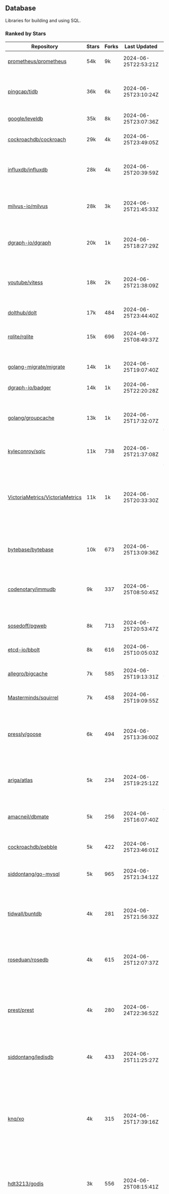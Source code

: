## Database

Libraries for building and using SQL.

### Ranked by Stars

| Repository | Stars | Forks | Last Updated | Description | 
|------------|-------|-------|--------------|-------------|
| [prometheus/prometheus](https://github.com/prometheus/prometheus) | 54k | 9k | 2024-06-25T22:53:21Z |  Monitoring system and time series database. |
| [pingcap/tidb](https://github.com/pingcap/tidb) | 36k | 6k | 2024-06-25T23:10:24Z |  TiDB is a distributed SQL database. Inspired by the design of Google F1. |
| [google/leveldb](https://github.com/google/leveldb) | 35k | 8k | 2024-06-25T23:07:36Z | key/value database in Go. |
| [cockroachdb/cockroach](https://github.com/cockroachdb/cockroach) | 29k | 4k | 2024-06-25T23:49:05Z |  Scalable, Geo-Replicated, Transactional Datastore. |
| [influxdb/influxdb](https://github.com/influxdb/influxdb) | 28k | 4k | 2024-06-25T20:39:59Z |  Scalable datastore for metrics, events, and real-time analytics. |
| [milvus-io/milvus](https://github.com/milvus-io/milvus) | 28k | 3k | 2024-06-25T21:45:33Z |  Milvus is a vector database for embedding management, analytics and search. |
| [dgraph-io/dgraph](https://github.com/dgraph-io/dgraph) | 20k | 1k | 2024-06-25T18:27:29Z |  Scalable, Distributed, Low Latency, High Throughput Graph Database. |
| [youtube/vitess](https://github.com/youtube/vitess) | 18k | 2k | 2024-06-25T21:38:09Z |  vitess provides servers and tools which facilitate scaling of MySQL databases for large scale web services. |
| [dolthub/dolt](https://github.com/dolthub/dolt) | 17k | 484 | 2024-06-25T23:44:40Z |  Dolt – It's Git for Data. |
| [rqlite/rqlite](https://github.com/rqlite/rqlite) | 15k | 696 | 2024-06-25T08:49:37Z |  The lightweight, distributed, relational database built on SQLite. |
| [golang-migrate/migrate](https://github.com/golang-migrate/migrate) | 14k | 1k | 2024-06-25T19:07:40Z |  Database migrations. CLI and Golang library. |
| [dgraph-io/badger](https://github.com/dgraph-io/badger) | 14k | 1k | 2024-06-25T22:20:28Z |  Fast key-value store in Go. |
| [golang/groupcache](https://github.com/golang/groupcache) | 13k | 1k | 2024-06-25T17:32:07Z |  Groupcache is a caching and cache-filling library, intended as a replacement for memcached in many cases. |
| [kyleconroy/sqlc](https://github.com/kyleconroy/sqlc) | 11k | 738 | 2024-06-25T21:37:08Z |  Generate type-safe code from SQL. |
| [VictoriaMetrics/VictoriaMetrics](https://github.com/VictoriaMetrics/VictoriaMetrics) | 11k | 1k | 2024-06-25T20:33:30Z |  fast, resource-effective and scalable open source time series database. May be used as long-term remote storage for Prometheus. Supports PromQL. |
| [bytebase/bytebase](https://github.com/bytebase/bytebase) | 10k | 673 | 2024-06-25T13:09:36Z |  Safe database schema change and version control for DevOps teams. |
| [codenotary/immudb](https://github.com/codenotary/immudb) | 9k | 337 | 2024-06-25T08:50:45Z |  immudb is a lightweight, high-speed immutable database for systems and applications written in Go. |
| [sosedoff/pgweb](https://github.com/sosedoff/pgweb) | 8k | 713 | 2024-06-25T20:53:47Z |  Web-based PostgreSQL database browser. |
| [etcd-io/bbolt](https://github.com/etcd-io/bbolt) | 8k | 616 | 2024-06-25T10:05:03Z |  An embedded key/value database for Go. |
| [allegro/bigcache](https://github.com/allegro/bigcache) | 7k | 585 | 2024-06-25T19:13:31Z |  Efficient key/value cache for gigabytes of data. |
| [Masterminds/squirrel](https://github.com/Masterminds/squirrel) | 7k | 458 | 2024-06-25T19:09:55Z |  Go library that helps you build SQL queries. |
| [pressly/goose](https://github.com/pressly/goose) | 6k | 494 | 2024-06-25T13:36:00Z |  Database migration tool. You can manage your database's evolution by creating incremental SQL or Go scripts. |
| [ariga/atlas](https://github.com/ariga/atlas) | 5k | 234 | 2024-06-25T19:25:12Z |  A Database Toolkit. A CLI designed to help companies better work with their data. |
| [amacneil/dbmate](https://github.com/amacneil/dbmate) | 5k | 256 | 2024-06-25T16:07:40Z |  A lightweight, framework-agnostic database migration tool. |
| [cockroachdb/pebble](https://github.com/cockroachdb/pebble) | 5k | 422 | 2024-06-25T23:46:01Z |  RocksDB/LevelDB inspired key-value database in Go. |
| [siddontang/go-mysql](https://github.com/siddontang/go-mysql) | 5k | 965 | 2024-06-25T21:34:12Z |  Go toolset to handle MySQL protocol and replication. |
| [tidwall/buntdb](https://github.com/tidwall/buntdb) | 4k | 281 | 2024-06-25T21:56:32Z |  Fast, embeddable, in-memory key/value database for Go with custom indexing and spatial support. |
| [roseduan/rosedb](https://github.com/roseduan/rosedb) | 4k | 615 | 2024-06-25T12:07:37Z |  An embedded k-v database based on LSM+WAL, supports string, list, hash, set, zset. |
| [prest/prest](https://github.com/prest/prest) | 4k | 280 | 2024-06-24T22:36:52Z |  Simplify and accelerate development, ⚡ instant, realtime, high-performance on any Postgres application, existing or new. |
| [siddontang/ledisdb](https://github.com/siddontang/ledisdb) | 4k | 433 | 2024-06-25T11:25:27Z |  Ledisdb is a high performance NoSQL like Redis based on LevelDB. |
| [knq/xo](https://github.com/knq/xo) | 4k | 315 | 2024-06-25T17:39:16Z |  Generate idiomatic Go code for databases based on existing schema definitions or custom queries supporting PostgreSQL, MySQL, SQLite, Oracle, and Microsoft SQL Server. |
| [hdt3213/godis](https://github.com/hdt3213/godis) | 3k | 556 | 2024-06-25T08:15:41Z |  A Golang implemented high-performance Redis server and cluster. |
| [xujiajun/nutsdb](https://github.com/xujiajun/nutsdb) | 3k | 329 | 2024-06-25T16:56:54Z |  Nutsdb is a simple, fast, embeddable, persistent key/value store written in pure Go. It supports fully serializable transactions and many data structures such as list, set, sorted set. |
| [rubenv/sql-migrate](https://github.com/rubenv/sql-migrate) | 3k | 267 | 2024-06-24T17:49:41Z |  Database migration tool. Allows embedding migrations into the application using go-bindata. |
| [lindb/lindb](https://github.com/lindb/lindb) | 3k | 277 | 2024-06-21T08:41:31Z |  LinDB is a scalable, high performance, high availability distributed time series database. |
| [HouzuoGuo/tiedot](https://github.com/HouzuoGuo/tiedot) | 3k | 260 | 2024-06-21T16:37:45Z |  Your NoSQL database powered by Golang. |
| [bluele/gcache](https://github.com/bluele/gcache) | 3k | 266 | 2024-06-23T10:05:45Z |  Cache library with support for expirable Cache, LFU, LRU and ARC. |
| [eko/gocache](https://github.com/eko/gocache) | 2k | 191 | 2024-06-24T14:40:42Z |  A complete Go cache library with multiple stores (memory, memcache, redis, ...), chainable, loadable, metrics cache and more. |
| [doug-martin/goqu](https://github.com/doug-martin/goqu) | 2k | 201 | 2024-06-25T10:58:21Z |  Idiomatic SQL builder and query library. |
| [go-jet/jet](https://github.com/go-jet/jet) | 2k | 110 | 2024-06-25T23:56:13Z |  Framework for writing type-safe SQL queries in Go, with ability to easily convert database query result into desired arbitrary object structure. |
| [muesli/cache2go](https://github.com/muesli/cache2go) | 2k | 515 | 2024-06-22T22:31:05Z |  In-memory key:value cache which supports automatic invalidation based on timeouts. |
| [VictoriaMetrics/fastcache](https://github.com/VictoriaMetrics/fastcache) | 2k | 172 | 2024-06-21T15:51:41Z |  fast thread-safe inmemory cache for big number of entries. Minimizes GC overhead. |
| [flower-corp/lotusdb](https://github.com/flower-corp/lotusdb) | 2k | 175 | 2024-06-25T08:59:44Z |  Fast k/v database compatible with lsm and b+tree. |
| [didi/gendry](https://github.com/didi/gendry) | 2k | 190 | 2024-06-20T08:10:31Z |  Non-invasive SQL builder and powerful data binder. |
| [maypok86/otter](https://github.com/maypok86/otter) | 2k | 38 | 2024-06-25T09:53:28Z |  A high performance lockless cache for Go. Many times faster than Ristretto and friends. |
| [CovenantSQL/CovenantSQL](https://github.com/CovenantSQL/CovenantSQL) | 1k | 149 | 2024-06-21T11:30:03Z |  CovenantSQL is a SQL database on blockchain. |
| [kelindar/column](https://github.com/kelindar/column) | 1k | 56 | 2024-06-19T19:02:12Z |  High-performance, columnar, embeddable in-memory store with bitmap indexing and transactions. |
| [peterbourgon/diskv](https://github.com/peterbourgon/diskv) | 1k | 104 | 2024-06-24T05:57:14Z |  Home-grown disk-backed key-value store. |
| [akrylysov/pogreb](https://github.com/akrylysov/pogreb) | 1k | 89 | 2024-06-25T21:41:43Z |  Embedded key-value store for read-heavy workloads. |
| [skeema/skeema](https://github.com/skeema/skeema) | 1k | 102 | 2024-06-21T13:10:19Z |  Pure-SQL schema management system for MySQL, with support for sharding and external online schema change tools. |
| [Vertamedia/chproxy](https://github.com/Vertamedia/chproxy) | 1k | 254 | 2024-06-21T20:16:00Z |  HTTP proxy for ClickHouse database. |
| [paranoidguy/databunker](https://github.com/paranoidguy/databunker) | 1k | 71 | 2024-06-18T17:38:10Z |  Personally identifiable information (PII) storage service built to comply with GDPR and CCPA. |
| [objectbox/objectbox-go](https://github.com/objectbox/objectbox-go) | 1k | 46 | 2024-06-22T23:56:01Z |  High-performance embedded Object Database (NoSQL) with Go API. |
| [cybertec-postgresql/pg_timetable](https://github.com/cybertec-postgresql/pg_timetable) | 1k | 65 | 2024-06-20T10:05:49Z |  Advanced scheduling for PostgreSQL. |
| [go-gormigrate/gormigrate](https://github.com/go-gormigrate/gormigrate) | 1k | 96 | 2024-06-25T06:42:36Z |  Database schema migration helper for Gorm ORM. |
| [krotik/eliasdb](https://github.com/krotik/eliasdb) | 993 | 49 | 2024-06-23T06:09:02Z |  Dependency-free, transactional graph database with REST API, phrase search and SQL-like query language. |
| [linkedin/goavro](https://github.com/linkedin/goavro) | 960 | 215 | 2024-06-20T03:34:33Z |  A Go package that encodes and decodes Avro data. |
| [couchbase/moss](https://github.com/couchbase/moss) | 950 | 60 | 2024-06-21T12:37:13Z |  Moss is a simple LSM key-value storage engine written in 100% Go. |
| [jellydator/ttlcache](https://github.com/jellydator/ttlcache) | 878 | 115 | 2024-06-25T06:30:06Z |  An in-memory cache with item expiration and generics. |
| [gchaincl/dotsql](https://github.com/gchaincl/dotsql) | 722 | 54 | 2024-06-24T09:24:53Z |  Go library that helps you keep sql files in one place and use them with ease. |
| [go-ozzo/ozzo-dbx](https://github.com/go-ozzo/ozzo-dbx) | 627 | 84 | 2024-06-23T02:06:50Z |  Powerful data retrieval methods as well as DB-agnostic query building capabilities. |
| [ostafen/clover](https://github.com/ostafen/clover) | 625 | 54 | 2024-06-23T20:32:05Z |  A lightweight document-oriented NoSQL database written in pure Golang. |
| [nikepan/clickhouse-bulk](https://github.com/nikepan/clickhouse-bulk) | 466 | 87 | 2024-06-16T23:15:39Z |  Collects small inserts and sends big requests to ClickHouse servers. |
| [jmhodges/levigo](https://github.com/jmhodges/levigo) | 414 | 90 | 2024-06-20T01:42:34Z |  Levigo is a Go wrapper for LevelDB. |
| [rocketlaunchr/dbq](https://github.com/rocketlaunchr/dbq) | 393 | 21 | 2024-05-17T21:00:02Z |  Zero boilerplate database operations for Go. |
| [lqs/sqlingo](https://github.com/lqs/sqlingo) | 379 | 28 | 2024-06-23T16:20:14Z |  A lightweight DSL to build SQL in Go. |
| [recoilme/pudge](https://github.com/recoilme/pudge) | 366 | 35 | 2024-06-17T11:20:39Z |  Fast and simple key/value store written using Go's standard library. |
| [faabiosr/cachego](https://github.com/faabiosr/cachego) | 361 | 24 | 2024-06-01T19:27:40Z |  Golang Cache component for multiple drivers. |
| [HDT3213/rdb](https://github.com/HDT3213/rdb) | 358 | 74 | 2024-06-17T02:06:17Z |  Redis RDB file parser for secondary development and memory analysis. |
| [elgris/sqrl](https://github.com/elgris/sqrl) | 272 | 38 | 2024-06-21T11:43:40Z |  SQL query builder, fork of Squirrel with improved performance. |
| [chrislusf/vasto](https://github.com/chrislusf/vasto) | 259 | 30 | 2024-05-26T01:48:04Z |  A distributed high-performance key-value store. On Disk. Eventual consistent. HA. Able to grow or shrink without service interruption. |
| [Yiling-J/theine-go](https://github.com/Yiling-J/theine-go) | 234 | 12 | 2024-06-24T05:42:33Z |  High performance, near optimal in-memory cache with proactive TTL expiration and generics. |
| [dtm-labs/dtf](https://github.com/dtm-labs/dtf) | 213 | 30 | 2024-04-17T12:13:28Z |  A distributed transaction manager. Support XA, TCC, SAGA, Reliable Messages. |
| [creativecreature/sturdyc](https://github.com/creativecreature/sturdyc) | 206 | 4 | 2024-06-24T01:14:31Z |  A caching library with advanced concurrency features designed to make I/O heavy applications robust and highly performant. |
| [fern4lvarez/piladb](https://github.com/fern4lvarez/piladb) | 205 | 22 | 2024-06-20T01:42:37Z |  Lightweight RESTful database engine based on stack data structures. |
| [EchoVault/EchoVault](https://github.com/EchoVault/EchoVault) | 199 | 10 | 2024-06-25T14:53:12Z |  Embeddable Distributed in-memory data store compatible with Redis clients. |
| [bokwoon95/go-structured-query](https://github.com/bokwoon95/go-structured-query) | 195 | 11 | 2023-12-04T23:16:41Z |  Type-safe SQL builder and struct mapper for Go. |
| [wesql/wescale](https://github.com/wesql/wescale) | 193 | 8 | 2024-06-25T17:04:54Z |  WeScale is a database proxy designed to enhance the scalability, performance, security, and resilience of your applications. |
| [knocknote/octillery](https://github.com/knocknote/octillery) | 191 | 30 | 2024-06-10T05:18:59Z |  Go package for sharding databases ( Supports every ORM or raw SQL ). |
| [akyoto/cache](https://github.com/akyoto/cache) | 177 | 21 | 2024-06-24T06:14:33Z |  In-memory key:value store with expiration time, 0 dependencies, <100 LoC, 100% coverage. |
| [lopezator/migrator](https://github.com/lopezator/migrator) | 167 | 18 | 2024-06-21T20:01:56Z |  Dead simple Go database migration library. |
| [arthurkushman/buildsqlx](https://github.com/arthurkushman/buildsqlx) | 157 | 16 | 2024-06-18T04:49:22Z |  Go database query builder library for PostgreSQL. |
| [amit-davidson/LibraDB](https://github.com/amit-davidson/LibraDB) | 153 | 18 | 2024-06-23T00:37:41Z |  LibraDB is a simple database with less than 1000 lines of code for learning. |
| [iwanbk/bcache](https://github.com/iwanbk/bcache) | 147 | 18 | 2024-05-17T07:07:52Z |  Eventually consistent distributed in-memory cache Go library. |
| [GuiaBolso/darwin](https://github.com/GuiaBolso/darwin) | 145 | 34 | 2024-06-20T01:43:38Z |  Database schema evolution library for Go. |
| [leporo/sqlf](https://github.com/leporo/sqlf) | 141 | 14 | 2024-05-24T08:11:15Z |  Fast SQL query builder. |
| [rocketlaunchr/remember-go](https://github.com/rocketlaunchr/remember-go) | 138 | 8 | 2024-04-27T23:46:36Z |  A universal interface for caching slow database queries (backed by redis, memcached, ristretto, or in-memory). |
| [nullism/bqb](https://github.com/nullism/bqb) | 134 | 10 | 2024-06-21T04:56:53Z |  Lightweight and easy to learn query builder. |
| [viney-shih/go-cache](https://github.com/viney-shih/go-cache) | 133 | 9 | 2024-06-13T06:31:20Z |  A flexible multi-layer Go caching library to deal with in-memory and shared cache by adopting Cache-Aside pattern. |
| [galeone/igor](https://github.com/galeone/igor) | 125 | 4 | 2024-06-20T01:44:49Z |  Abstraction layer for PostgreSQL that supports advanced functionality and uses gorm-like syntax. |
| [erni27/imcache](https://github.com/erni27/imcache) | 119 | 4 | 2024-06-25T16:00:42Z |  A generic in-memory cache Go library. It supports expiration, sliding expiration, max entries limit, eviction callbacks and sharding. |
| [unit-io/unitdb](https://github.com/unit-io/unitdb) | 118 | 10 | 2024-05-03T13:01:20Z |  Fast timeseries database for IoT, realtime messaging applications. Access unitdb with pubsub over tcp or websocket using github.com/unit-io/unitd application. |
| [elastic/go-freelru](https://github.com/elastic/go-freelru) | 116 | 9 | 2024-06-13T08:47:29Z | A GC-less, fast and generic LRU hashmap library with optional locking, sharding, eviction and expiration. |
| [sj14/dbbench](https://github.com/sj14/dbbench) | 97 | 17 | 2024-06-25T10:20:23Z |  Database benchmarking tool with support for several databases and scripts. |
| [OrlovEvgeny/go-mcache](https://github.com/OrlovEvgeny/go-mcache) | 95 | 16 | 2024-06-11T21:37:28Z |  Fast in-memory key:value store/cache library. Pointer caches. |
| [jameycribbs/hare](https://github.com/jameycribbs/hare) | 90 | 10 | 2024-06-20T17:59:35Z |  A simple database management system that stores each table as a text file of line-delimited JSON. |
| [cristalhq/builq](https://github.com/cristalhq/builq) | 89 | 3 | 2024-05-08T10:43:34Z |  Easily build SQL queries in Go. |
| [sunary/sqlize](https://github.com/sunary/sqlize) | 87 | 11 | 2024-06-25T15:17:11Z |  Database migration generator. Allows generate sql migration from model and existing sql by differ them. |
| [robinjoseph08/go-pg-migrations](https://github.com/robinjoseph08/go-pg-migrations) | 84 | 21 | 2024-01-08T01:51:54Z |  A Go package to help write migrations with go-pg/pg. |
| [zekroTJA/timedmap](https://github.com/zekroTJA/timedmap) | 70 | 10 | 2024-05-10T07:40:51Z |  Map with expiring key-value pairs. |
| [liweiyi88/onedump](https://github.com/liweiyi88/onedump) | 65 | 7 | 2024-06-22T17:13:36Z |  Database backup from different drivers to different destinations with one command and configuration. |
| [codingsince1985/couchcache](https://github.com/codingsince1985/couchcache) | 63 | 7 | 2024-06-21T17:57:50Z |  RESTful caching micro-service backed by Couchbase server. |
| [jamf/regatta](https://github.com/jamf/regatta) | 63 | 5 | 2024-06-11T11:05:07Z |  Fast, simple, geo-distributed KV store built for cloud native era. |
| [xujiajun/godbal](https://github.com/xujiajun/godbal) | 59 | 29 | 2024-02-03T19:00:49Z |  Database Abstraction Layer (dbal) for go. Support SQL builder and get result easily. |
| [khezen/avro](https://github.com/khezen/avro) | 45 | 10 | 2023-12-26T03:15:31Z |  Discover SQL schemas and convert them to AVRO schemas. Query SQL records into AVRO bytes. |
| [oaStuff/clusteredBigCache](https://github.com/oaStuff/clusteredBigCache) | 44 | 5 | 2023-11-01T01:52:19Z |  BigCache with clustering support and individual item expiration. |
| [floatdrop/2q](https://github.com/floatdrop/2q) | 37 | 4 | 2024-06-13T01:08:39Z |  2Q in-memory cache implementation. |
| [claygod/coffer](https://github.com/claygod/coffer) | 37 | 5 | 2024-02-07T10:47:23Z |  Simple ACID key-value database that supports transactions. |
| [HnH/qry](https://github.com/HnH/qry) | 35 | 6 | 2024-02-27T10:37:40Z |  Tool that generates constants from files with raw SQL queries. |
| [hexdigest/prep](https://github.com/hexdigest/prep) | 32 | 5 | 2024-03-07T22:59:58Z |  Use prepared SQL statements without changing your code. |
| [adlio/schema](https://github.com/adlio/schema) | 31 | 3 | 2024-06-05T09:08:59Z |  Library to embed schema migrations for database/sql-compatible databases inside your Go binaries. |
| [twharmon/gosql](https://github.com/twharmon/gosql) | 30 | 2 | 2024-02-02T19:53:16Z |  SQL Query builder with better null values support. |
| [RichardKnop/go-fixtures](https://github.com/RichardKnop/go-fixtures) | 29 | 11 | 2024-06-23T17:52:00Z |  Django style fixtures for Golang's excellent built-in database/sql library. |
| [codingconcepts/dg](https://github.com/codingconcepts/dg) | 25 | 1 | 2024-06-19T18:31:00Z |  A fast data generator that produces CSV files from generated relational data. |
| [larapulse/migrator](https://github.com/larapulse/migrator) | 25 | 4 | 2024-05-19T07:31:13Z |  MySQL database migrator designed to run migrations to your features and manage database schema update with intuitive go code. |
| [rafaeljesus/tempdb](https://github.com/rafaeljesus/tempdb) | 19 | 3 | 2024-04-18T14:17:05Z |  Key-value store for temporary items. |
| [andizzle/rwdb](https://github.com/andizzle/rwdb) | 18 | 2 | 2023-05-02T21:55:01Z |  rwdb provides read replica capability for multiple database servers setup. |
| [bartventer/gorm-multitenancy](https://github.com/bartventer/gorm-multitenancy) | 17 | 2 | 2024-06-25T14:38:39Z |  Multi-tenancy support for GORM managed databases. |
| [motrboat/hotcoal](https://github.com/motrboat/hotcoal) | 16 | 1 | 2024-05-17T20:58:00Z |  Secure your handcrafted SQL against injection. |
| [muir/libschema](https://github.com/muir/libschema) | 14 | 5 | 2024-01-14T00:02:24Z |  Define your migrations separately in each library. Migrations for open source libraries. MySQL & PostgreSQL. |
| [mdaliyan/icache](https://github.com/mdaliyan/icache) | 13 | 2 | 2024-06-10T09:26:56Z |  A High Performance, Generic, thread-safe, zero-dependency cache package. |
| [pupizoid/ormlite](https://github.com/pupizoid/ormlite) | 13 | 3 | 2024-03-06T20:01:55Z |  Lightweight package containing some ORM-like features and helpers for sqlite databases. |
| [Kachit/gorm-seeder](https://github.com/Kachit/gorm-seeder) | 13 | 1 | 2024-01-30T11:33:09Z |  Simple database seeder for Gorm ORM. |
| [twharmon/dynago](https://github.com/twharmon/dynago) | 12 | 0 | 2024-03-26T11:56:26Z |  Simplify working with AWS DynamoDB. |
| [ulovecode/gdcache](https://github.com/ulovecode/gdcache) | 12 | 2 | 2024-01-18T05:02:20Z |  A pure non-intrusive cache library implemented by golang, you can use it to implement your own distributed cache. |
| [no-src/nscache](https://github.com/no-src/nscache) | 10 | 0 | 2024-06-02T16:41:19Z |  A Go caching framework that supports multiple data source drivers. |
| [lawzava/go-pg-migrate](https://github.com/lawzava/go-pg-migrate) | 10 | 3 | 2024-01-24T05:10:53Z |  CLI-friendly package for go-pg migrations management. |
| [oracle/coherence-go-client](https://github.com/oracle/coherence-go-client) | 9 | 3 | 2024-06-23T02:41:43Z |  Full implementation of Oracle Coherence cache API for Go applications using gRPC as network transport. |
| [cheshir/ttlcache](https://github.com/cheshir/ttlcache) | 9 | 8 | 2023-03-26T17:03:11Z |  In-memory key value storage with TTL for each record. |
| [rafaelespinoza/godfish](https://github.com/rafaelespinoza/godfish) | 7 | 1 | 2024-06-19T17:44:22Z |  Database migration manager, works with native query language. Support for cassandra, mysql, postgres, sqlite3. |
| [go-the-way/sg](https://github.com/go-the-way/sg) | 6 | 0 | 2024-05-10T21:55:52Z |  A SQL Gen for generating standard SQLs(supports: CRUD) written in Go. |
| [yuseferi/gocache](https://github.com/yuseferi/gocache) | 5 | 0 | 2024-01-07T00:34:13Z |  A data race free Go ache library with high performance and auto pruge functionality |
| [/](https://github.com/gobuffalo/pop/tree/master/soda) | 0 | 0 | 0001-01-01T00:00:00Z |  Database migration, creation, ORM, etc... for MySQL, PostgreSQL, and SQLite. |

### Ranked by Forks

| Repository | Stars | Forks | Last Updated | Description | 
|------------|-------|-------|--------------|-------------|
| [prometheus/prometheus](https://github.com/prometheus/prometheus) | 54k | 9k | 2024-06-25T22:53:21Z |  Monitoring system and time series database. |
| [google/leveldb](https://github.com/google/leveldb) | 35k | 8k | 2024-06-25T23:07:36Z | key/value database in Go. |
| [pingcap/tidb](https://github.com/pingcap/tidb) | 36k | 6k | 2024-06-25T23:10:24Z |  TiDB is a distributed SQL database. Inspired by the design of Google F1. |
| [cockroachdb/cockroach](https://github.com/cockroachdb/cockroach) | 29k | 4k | 2024-06-25T23:49:05Z |  Scalable, Geo-Replicated, Transactional Datastore. |
| [influxdb/influxdb](https://github.com/influxdb/influxdb) | 28k | 4k | 2024-06-25T20:39:59Z |  Scalable datastore for metrics, events, and real-time analytics. |
| [milvus-io/milvus](https://github.com/milvus-io/milvus) | 28k | 3k | 2024-06-25T21:45:33Z |  Milvus is a vector database for embedding management, analytics and search. |
| [youtube/vitess](https://github.com/youtube/vitess) | 18k | 2k | 2024-06-25T21:38:09Z |  vitess provides servers and tools which facilitate scaling of MySQL databases for large scale web services. |
| [dgraph-io/dgraph](https://github.com/dgraph-io/dgraph) | 20k | 1k | 2024-06-25T18:27:29Z |  Scalable, Distributed, Low Latency, High Throughput Graph Database. |
| [golang/groupcache](https://github.com/golang/groupcache) | 13k | 1k | 2024-06-25T17:32:07Z |  Groupcache is a caching and cache-filling library, intended as a replacement for memcached in many cases. |
| [golang-migrate/migrate](https://github.com/golang-migrate/migrate) | 14k | 1k | 2024-06-25T19:07:40Z |  Database migrations. CLI and Golang library. |
| [dgraph-io/badger](https://github.com/dgraph-io/badger) | 14k | 1k | 2024-06-25T22:20:28Z |  Fast key-value store in Go. |
| [VictoriaMetrics/VictoriaMetrics](https://github.com/VictoriaMetrics/VictoriaMetrics) | 11k | 1k | 2024-06-25T20:33:30Z |  fast, resource-effective and scalable open source time series database. May be used as long-term remote storage for Prometheus. Supports PromQL. |
| [siddontang/go-mysql](https://github.com/siddontang/go-mysql) | 5k | 965 | 2024-06-25T21:34:12Z |  Go toolset to handle MySQL protocol and replication. |
| [kyleconroy/sqlc](https://github.com/kyleconroy/sqlc) | 11k | 738 | 2024-06-25T21:37:08Z |  Generate type-safe code from SQL. |
| [sosedoff/pgweb](https://github.com/sosedoff/pgweb) | 8k | 713 | 2024-06-25T20:53:47Z |  Web-based PostgreSQL database browser. |
| [rqlite/rqlite](https://github.com/rqlite/rqlite) | 15k | 696 | 2024-06-25T08:49:37Z |  The lightweight, distributed, relational database built on SQLite. |
| [bytebase/bytebase](https://github.com/bytebase/bytebase) | 10k | 673 | 2024-06-25T13:09:36Z |  Safe database schema change and version control for DevOps teams. |
| [etcd-io/bbolt](https://github.com/etcd-io/bbolt) | 8k | 616 | 2024-06-25T10:05:03Z |  An embedded key/value database for Go. |
| [roseduan/rosedb](https://github.com/roseduan/rosedb) | 4k | 615 | 2024-06-25T12:07:37Z |  An embedded k-v database based on LSM+WAL, supports string, list, hash, set, zset. |
| [allegro/bigcache](https://github.com/allegro/bigcache) | 7k | 585 | 2024-06-25T19:13:31Z |  Efficient key/value cache for gigabytes of data. |
| [hdt3213/godis](https://github.com/hdt3213/godis) | 3k | 556 | 2024-06-25T08:15:41Z |  A Golang implemented high-performance Redis server and cluster. |
| [muesli/cache2go](https://github.com/muesli/cache2go) | 2k | 515 | 2024-06-22T22:31:05Z |  In-memory key:value cache which supports automatic invalidation based on timeouts. |
| [pressly/goose](https://github.com/pressly/goose) | 6k | 494 | 2024-06-25T13:36:00Z |  Database migration tool. You can manage your database's evolution by creating incremental SQL or Go scripts. |
| [dolthub/dolt](https://github.com/dolthub/dolt) | 17k | 484 | 2024-06-25T23:44:40Z |  Dolt – It's Git for Data. |
| [Masterminds/squirrel](https://github.com/Masterminds/squirrel) | 7k | 458 | 2024-06-25T19:09:55Z |  Go library that helps you build SQL queries. |
| [siddontang/ledisdb](https://github.com/siddontang/ledisdb) | 4k | 433 | 2024-06-25T11:25:27Z |  Ledisdb is a high performance NoSQL like Redis based on LevelDB. |
| [cockroachdb/pebble](https://github.com/cockroachdb/pebble) | 5k | 422 | 2024-06-25T23:46:01Z |  RocksDB/LevelDB inspired key-value database in Go. |
| [codenotary/immudb](https://github.com/codenotary/immudb) | 9k | 337 | 2024-06-25T08:50:45Z |  immudb is a lightweight, high-speed immutable database for systems and applications written in Go. |
| [xujiajun/nutsdb](https://github.com/xujiajun/nutsdb) | 3k | 329 | 2024-06-25T16:56:54Z |  Nutsdb is a simple, fast, embeddable, persistent key/value store written in pure Go. It supports fully serializable transactions and many data structures such as list, set, sorted set. |
| [knq/xo](https://github.com/knq/xo) | 4k | 315 | 2024-06-25T17:39:16Z |  Generate idiomatic Go code for databases based on existing schema definitions or custom queries supporting PostgreSQL, MySQL, SQLite, Oracle, and Microsoft SQL Server. |
| [tidwall/buntdb](https://github.com/tidwall/buntdb) | 4k | 281 | 2024-06-25T21:56:32Z |  Fast, embeddable, in-memory key/value database for Go with custom indexing and spatial support. |
| [prest/prest](https://github.com/prest/prest) | 4k | 280 | 2024-06-24T22:36:52Z |  Simplify and accelerate development, ⚡ instant, realtime, high-performance on any Postgres application, existing or new. |
| [lindb/lindb](https://github.com/lindb/lindb) | 3k | 277 | 2024-06-21T08:41:31Z |  LinDB is a scalable, high performance, high availability distributed time series database. |
| [rubenv/sql-migrate](https://github.com/rubenv/sql-migrate) | 3k | 267 | 2024-06-24T17:49:41Z |  Database migration tool. Allows embedding migrations into the application using go-bindata. |
| [bluele/gcache](https://github.com/bluele/gcache) | 3k | 266 | 2024-06-23T10:05:45Z |  Cache library with support for expirable Cache, LFU, LRU and ARC. |
| [HouzuoGuo/tiedot](https://github.com/HouzuoGuo/tiedot) | 3k | 260 | 2024-06-21T16:37:45Z |  Your NoSQL database powered by Golang. |
| [amacneil/dbmate](https://github.com/amacneil/dbmate) | 5k | 256 | 2024-06-25T16:07:40Z |  A lightweight, framework-agnostic database migration tool. |
| [Vertamedia/chproxy](https://github.com/Vertamedia/chproxy) | 1k | 254 | 2024-06-21T20:16:00Z |  HTTP proxy for ClickHouse database. |
| [ariga/atlas](https://github.com/ariga/atlas) | 5k | 234 | 2024-06-25T19:25:12Z |  A Database Toolkit. A CLI designed to help companies better work with their data. |
| [linkedin/goavro](https://github.com/linkedin/goavro) | 960 | 215 | 2024-06-20T03:34:33Z |  A Go package that encodes and decodes Avro data. |
| [doug-martin/goqu](https://github.com/doug-martin/goqu) | 2k | 201 | 2024-06-25T10:58:21Z |  Idiomatic SQL builder and query library. |
| [eko/gocache](https://github.com/eko/gocache) | 2k | 191 | 2024-06-24T14:40:42Z |  A complete Go cache library with multiple stores (memory, memcache, redis, ...), chainable, loadable, metrics cache and more. |
| [didi/gendry](https://github.com/didi/gendry) | 2k | 190 | 2024-06-20T08:10:31Z |  Non-invasive SQL builder and powerful data binder. |
| [flower-corp/lotusdb](https://github.com/flower-corp/lotusdb) | 2k | 175 | 2024-06-25T08:59:44Z |  Fast k/v database compatible with lsm and b+tree. |
| [VictoriaMetrics/fastcache](https://github.com/VictoriaMetrics/fastcache) | 2k | 172 | 2024-06-21T15:51:41Z |  fast thread-safe inmemory cache for big number of entries. Minimizes GC overhead. |
| [CovenantSQL/CovenantSQL](https://github.com/CovenantSQL/CovenantSQL) | 1k | 149 | 2024-06-21T11:30:03Z |  CovenantSQL is a SQL database on blockchain. |
| [jellydator/ttlcache](https://github.com/jellydator/ttlcache) | 878 | 115 | 2024-06-25T06:30:06Z |  An in-memory cache with item expiration and generics. |
| [go-jet/jet](https://github.com/go-jet/jet) | 2k | 110 | 2024-06-25T23:56:13Z |  Framework for writing type-safe SQL queries in Go, with ability to easily convert database query result into desired arbitrary object structure. |
| [peterbourgon/diskv](https://github.com/peterbourgon/diskv) | 1k | 104 | 2024-06-24T05:57:14Z |  Home-grown disk-backed key-value store. |
| [skeema/skeema](https://github.com/skeema/skeema) | 1k | 102 | 2024-06-21T13:10:19Z |  Pure-SQL schema management system for MySQL, with support for sharding and external online schema change tools. |
| [go-gormigrate/gormigrate](https://github.com/go-gormigrate/gormigrate) | 1k | 96 | 2024-06-25T06:42:36Z |  Database schema migration helper for Gorm ORM. |
| [jmhodges/levigo](https://github.com/jmhodges/levigo) | 414 | 90 | 2024-06-20T01:42:34Z |  Levigo is a Go wrapper for LevelDB. |
| [akrylysov/pogreb](https://github.com/akrylysov/pogreb) | 1k | 89 | 2024-06-25T21:41:43Z |  Embedded key-value store for read-heavy workloads. |
| [nikepan/clickhouse-bulk](https://github.com/nikepan/clickhouse-bulk) | 466 | 87 | 2024-06-16T23:15:39Z |  Collects small inserts and sends big requests to ClickHouse servers. |
| [go-ozzo/ozzo-dbx](https://github.com/go-ozzo/ozzo-dbx) | 627 | 84 | 2024-06-23T02:06:50Z |  Powerful data retrieval methods as well as DB-agnostic query building capabilities. |
| [HDT3213/rdb](https://github.com/HDT3213/rdb) | 358 | 74 | 2024-06-17T02:06:17Z |  Redis RDB file parser for secondary development and memory analysis. |
| [paranoidguy/databunker](https://github.com/paranoidguy/databunker) | 1k | 71 | 2024-06-18T17:38:10Z |  Personally identifiable information (PII) storage service built to comply with GDPR and CCPA. |
| [cybertec-postgresql/pg_timetable](https://github.com/cybertec-postgresql/pg_timetable) | 1k | 65 | 2024-06-20T10:05:49Z |  Advanced scheduling for PostgreSQL. |
| [couchbase/moss](https://github.com/couchbase/moss) | 950 | 60 | 2024-06-21T12:37:13Z |  Moss is a simple LSM key-value storage engine written in 100% Go. |
| [kelindar/column](https://github.com/kelindar/column) | 1k | 56 | 2024-06-19T19:02:12Z |  High-performance, columnar, embeddable in-memory store with bitmap indexing and transactions. |
| [ostafen/clover](https://github.com/ostafen/clover) | 625 | 54 | 2024-06-23T20:32:05Z |  A lightweight document-oriented NoSQL database written in pure Golang. |
| [gchaincl/dotsql](https://github.com/gchaincl/dotsql) | 722 | 54 | 2024-06-24T09:24:53Z |  Go library that helps you keep sql files in one place and use them with ease. |
| [krotik/eliasdb](https://github.com/krotik/eliasdb) | 993 | 49 | 2024-06-23T06:09:02Z |  Dependency-free, transactional graph database with REST API, phrase search and SQL-like query language. |
| [objectbox/objectbox-go](https://github.com/objectbox/objectbox-go) | 1k | 46 | 2024-06-22T23:56:01Z |  High-performance embedded Object Database (NoSQL) with Go API. |
| [maypok86/otter](https://github.com/maypok86/otter) | 2k | 38 | 2024-06-25T09:53:28Z |  A high performance lockless cache for Go. Many times faster than Ristretto and friends. |
| [elgris/sqrl](https://github.com/elgris/sqrl) | 272 | 38 | 2024-06-21T11:43:40Z |  SQL query builder, fork of Squirrel with improved performance. |
| [recoilme/pudge](https://github.com/recoilme/pudge) | 366 | 35 | 2024-06-17T11:20:39Z |  Fast and simple key/value store written using Go's standard library. |
| [GuiaBolso/darwin](https://github.com/GuiaBolso/darwin) | 145 | 34 | 2024-06-20T01:43:38Z |  Database schema evolution library for Go. |
| [dtm-labs/dtf](https://github.com/dtm-labs/dtf) | 213 | 30 | 2024-04-17T12:13:28Z |  A distributed transaction manager. Support XA, TCC, SAGA, Reliable Messages. |
| [chrislusf/vasto](https://github.com/chrislusf/vasto) | 259 | 30 | 2024-05-26T01:48:04Z |  A distributed high-performance key-value store. On Disk. Eventual consistent. HA. Able to grow or shrink without service interruption. |
| [knocknote/octillery](https://github.com/knocknote/octillery) | 191 | 30 | 2024-06-10T05:18:59Z |  Go package for sharding databases ( Supports every ORM or raw SQL ). |
| [xujiajun/godbal](https://github.com/xujiajun/godbal) | 59 | 29 | 2024-02-03T19:00:49Z |  Database Abstraction Layer (dbal) for go. Support SQL builder and get result easily. |
| [lqs/sqlingo](https://github.com/lqs/sqlingo) | 379 | 28 | 2024-06-23T16:20:14Z |  A lightweight DSL to build SQL in Go. |
| [faabiosr/cachego](https://github.com/faabiosr/cachego) | 361 | 24 | 2024-06-01T19:27:40Z |  Golang Cache component for multiple drivers. |
| [fern4lvarez/piladb](https://github.com/fern4lvarez/piladb) | 205 | 22 | 2024-06-20T01:42:37Z |  Lightweight RESTful database engine based on stack data structures. |
| [akyoto/cache](https://github.com/akyoto/cache) | 177 | 21 | 2024-06-24T06:14:33Z |  In-memory key:value store with expiration time, 0 dependencies, <100 LoC, 100% coverage. |
| [robinjoseph08/go-pg-migrations](https://github.com/robinjoseph08/go-pg-migrations) | 84 | 21 | 2024-01-08T01:51:54Z |  A Go package to help write migrations with go-pg/pg. |
| [rocketlaunchr/dbq](https://github.com/rocketlaunchr/dbq) | 393 | 21 | 2024-05-17T21:00:02Z |  Zero boilerplate database operations for Go. |
| [iwanbk/bcache](https://github.com/iwanbk/bcache) | 147 | 18 | 2024-05-17T07:07:52Z |  Eventually consistent distributed in-memory cache Go library. |
| [lopezator/migrator](https://github.com/lopezator/migrator) | 167 | 18 | 2024-06-21T20:01:56Z |  Dead simple Go database migration library. |
| [amit-davidson/LibraDB](https://github.com/amit-davidson/LibraDB) | 153 | 18 | 2024-06-23T00:37:41Z |  LibraDB is a simple database with less than 1000 lines of code for learning. |
| [sj14/dbbench](https://github.com/sj14/dbbench) | 97 | 17 | 2024-06-25T10:20:23Z |  Database benchmarking tool with support for several databases and scripts. |
| [arthurkushman/buildsqlx](https://github.com/arthurkushman/buildsqlx) | 157 | 16 | 2024-06-18T04:49:22Z |  Go database query builder library for PostgreSQL. |
| [OrlovEvgeny/go-mcache](https://github.com/OrlovEvgeny/go-mcache) | 95 | 16 | 2024-06-11T21:37:28Z |  Fast in-memory key:value store/cache library. Pointer caches. |
| [leporo/sqlf](https://github.com/leporo/sqlf) | 141 | 14 | 2024-05-24T08:11:15Z |  Fast SQL query builder. |
| [Yiling-J/theine-go](https://github.com/Yiling-J/theine-go) | 234 | 12 | 2024-06-24T05:42:33Z |  High performance, near optimal in-memory cache with proactive TTL expiration and generics. |
| [sunary/sqlize](https://github.com/sunary/sqlize) | 87 | 11 | 2024-06-25T15:17:11Z |  Database migration generator. Allows generate sql migration from model and existing sql by differ them. |
| [RichardKnop/go-fixtures](https://github.com/RichardKnop/go-fixtures) | 29 | 11 | 2024-06-23T17:52:00Z |  Django style fixtures for Golang's excellent built-in database/sql library. |
| [bokwoon95/go-structured-query](https://github.com/bokwoon95/go-structured-query) | 195 | 11 | 2023-12-04T23:16:41Z |  Type-safe SQL builder and struct mapper for Go. |
| [nullism/bqb](https://github.com/nullism/bqb) | 134 | 10 | 2024-06-21T04:56:53Z |  Lightweight and easy to learn query builder. |
| [EchoVault/EchoVault](https://github.com/EchoVault/EchoVault) | 199 | 10 | 2024-06-25T14:53:12Z |  Embeddable Distributed in-memory data store compatible with Redis clients. |
| [unit-io/unitdb](https://github.com/unit-io/unitdb) | 118 | 10 | 2024-05-03T13:01:20Z |  Fast timeseries database for IoT, realtime messaging applications. Access unitdb with pubsub over tcp or websocket using github.com/unit-io/unitd application. |
| [zekroTJA/timedmap](https://github.com/zekroTJA/timedmap) | 70 | 10 | 2024-05-10T07:40:51Z |  Map with expiring key-value pairs. |
| [khezen/avro](https://github.com/khezen/avro) | 45 | 10 | 2023-12-26T03:15:31Z |  Discover SQL schemas and convert them to AVRO schemas. Query SQL records into AVRO bytes. |
| [jameycribbs/hare](https://github.com/jameycribbs/hare) | 90 | 10 | 2024-06-20T17:59:35Z |  A simple database management system that stores each table as a text file of line-delimited JSON. |
| [viney-shih/go-cache](https://github.com/viney-shih/go-cache) | 133 | 9 | 2024-06-13T06:31:20Z |  A flexible multi-layer Go caching library to deal with in-memory and shared cache by adopting Cache-Aside pattern. |
| [elastic/go-freelru](https://github.com/elastic/go-freelru) | 116 | 9 | 2024-06-13T08:47:29Z | A GC-less, fast and generic LRU hashmap library with optional locking, sharding, eviction and expiration. |
| [cheshir/ttlcache](https://github.com/cheshir/ttlcache) | 9 | 8 | 2023-03-26T17:03:11Z |  In-memory key value storage with TTL for each record. |
| [wesql/wescale](https://github.com/wesql/wescale) | 193 | 8 | 2024-06-25T17:04:54Z |  WeScale is a database proxy designed to enhance the scalability, performance, security, and resilience of your applications. |
| [rocketlaunchr/remember-go](https://github.com/rocketlaunchr/remember-go) | 138 | 8 | 2024-04-27T23:46:36Z |  A universal interface for caching slow database queries (backed by redis, memcached, ristretto, or in-memory). |
| [liweiyi88/onedump](https://github.com/liweiyi88/onedump) | 65 | 7 | 2024-06-22T17:13:36Z |  Database backup from different drivers to different destinations with one command and configuration. |
| [codingsince1985/couchcache](https://github.com/codingsince1985/couchcache) | 63 | 7 | 2024-06-21T17:57:50Z |  RESTful caching micro-service backed by Couchbase server. |
| [HnH/qry](https://github.com/HnH/qry) | 35 | 6 | 2024-02-27T10:37:40Z |  Tool that generates constants from files with raw SQL queries. |
| [muir/libschema](https://github.com/muir/libschema) | 14 | 5 | 2024-01-14T00:02:24Z |  Define your migrations separately in each library. Migrations for open source libraries. MySQL & PostgreSQL. |
| [jamf/regatta](https://github.com/jamf/regatta) | 63 | 5 | 2024-06-11T11:05:07Z |  Fast, simple, geo-distributed KV store built for cloud native era. |
| [oaStuff/clusteredBigCache](https://github.com/oaStuff/clusteredBigCache) | 44 | 5 | 2023-11-01T01:52:19Z |  BigCache with clustering support and individual item expiration. |
| [hexdigest/prep](https://github.com/hexdigest/prep) | 32 | 5 | 2024-03-07T22:59:58Z |  Use prepared SQL statements without changing your code. |
| [claygod/coffer](https://github.com/claygod/coffer) | 37 | 5 | 2024-02-07T10:47:23Z |  Simple ACID key-value database that supports transactions. |
| [larapulse/migrator](https://github.com/larapulse/migrator) | 25 | 4 | 2024-05-19T07:31:13Z |  MySQL database migrator designed to run migrations to your features and manage database schema update with intuitive go code. |
| [galeone/igor](https://github.com/galeone/igor) | 125 | 4 | 2024-06-20T01:44:49Z |  Abstraction layer for PostgreSQL that supports advanced functionality and uses gorm-like syntax. |
| [erni27/imcache](https://github.com/erni27/imcache) | 119 | 4 | 2024-06-25T16:00:42Z |  A generic in-memory cache Go library. It supports expiration, sliding expiration, max entries limit, eviction callbacks and sharding. |
| [floatdrop/2q](https://github.com/floatdrop/2q) | 37 | 4 | 2024-06-13T01:08:39Z |  2Q in-memory cache implementation. |
| [creativecreature/sturdyc](https://github.com/creativecreature/sturdyc) | 206 | 4 | 2024-06-24T01:14:31Z |  A caching library with advanced concurrency features designed to make I/O heavy applications robust and highly performant. |
| [pupizoid/ormlite](https://github.com/pupizoid/ormlite) | 13 | 3 | 2024-03-06T20:01:55Z |  Lightweight package containing some ORM-like features and helpers for sqlite databases. |
| [rafaeljesus/tempdb](https://github.com/rafaeljesus/tempdb) | 19 | 3 | 2024-04-18T14:17:05Z |  Key-value store for temporary items. |
| [cristalhq/builq](https://github.com/cristalhq/builq) | 89 | 3 | 2024-05-08T10:43:34Z |  Easily build SQL queries in Go. |
| [adlio/schema](https://github.com/adlio/schema) | 31 | 3 | 2024-06-05T09:08:59Z |  Library to embed schema migrations for database/sql-compatible databases inside your Go binaries. |
| [oracle/coherence-go-client](https://github.com/oracle/coherence-go-client) | 9 | 3 | 2024-06-23T02:41:43Z |  Full implementation of Oracle Coherence cache API for Go applications using gRPC as network transport. |
| [lawzava/go-pg-migrate](https://github.com/lawzava/go-pg-migrate) | 10 | 3 | 2024-01-24T05:10:53Z |  CLI-friendly package for go-pg migrations management. |
| [ulovecode/gdcache](https://github.com/ulovecode/gdcache) | 12 | 2 | 2024-01-18T05:02:20Z |  A pure non-intrusive cache library implemented by golang, you can use it to implement your own distributed cache. |
| [andizzle/rwdb](https://github.com/andizzle/rwdb) | 18 | 2 | 2023-05-02T21:55:01Z |  rwdb provides read replica capability for multiple database servers setup. |
| [bartventer/gorm-multitenancy](https://github.com/bartventer/gorm-multitenancy) | 17 | 2 | 2024-06-25T14:38:39Z |  Multi-tenancy support for GORM managed databases. |
| [mdaliyan/icache](https://github.com/mdaliyan/icache) | 13 | 2 | 2024-06-10T09:26:56Z |  A High Performance, Generic, thread-safe, zero-dependency cache package. |
| [twharmon/gosql](https://github.com/twharmon/gosql) | 30 | 2 | 2024-02-02T19:53:16Z |  SQL Query builder with better null values support. |
| [motrboat/hotcoal](https://github.com/motrboat/hotcoal) | 16 | 1 | 2024-05-17T20:58:00Z |  Secure your handcrafted SQL against injection. |
| [Kachit/gorm-seeder](https://github.com/Kachit/gorm-seeder) | 13 | 1 | 2024-01-30T11:33:09Z |  Simple database seeder for Gorm ORM. |
| [codingconcepts/dg](https://github.com/codingconcepts/dg) | 25 | 1 | 2024-06-19T18:31:00Z |  A fast data generator that produces CSV files from generated relational data. |
| [rafaelespinoza/godfish](https://github.com/rafaelespinoza/godfish) | 7 | 1 | 2024-06-19T17:44:22Z |  Database migration manager, works with native query language. Support for cassandra, mysql, postgres, sqlite3. |
| [no-src/nscache](https://github.com/no-src/nscache) | 10 | 0 | 2024-06-02T16:41:19Z |  A Go caching framework that supports multiple data source drivers. |
| [twharmon/dynago](https://github.com/twharmon/dynago) | 12 | 0 | 2024-03-26T11:56:26Z |  Simplify working with AWS DynamoDB. |
| [go-the-way/sg](https://github.com/go-the-way/sg) | 6 | 0 | 2024-05-10T21:55:52Z |  A SQL Gen for generating standard SQLs(supports: CRUD) written in Go. |
| [yuseferi/gocache](https://github.com/yuseferi/gocache) | 5 | 0 | 2024-01-07T00:34:13Z |  A data race free Go ache library with high performance and auto pruge functionality |
| [/](https://github.com/gobuffalo/pop/tree/master/soda) | 0 | 0 | 0001-01-01T00:00:00Z |  Database migration, creation, ORM, etc... for MySQL, PostgreSQL, and SQLite. |

### Ranked by Last Updated

| Repository | Stars | Forks | Last Updated | Description | 
|------------|-------|-------|--------------|-------------|
| [go-jet/jet](https://github.com/go-jet/jet) | 2k | 110 | 2024-06-25T23:56:13Z |  Framework for writing type-safe SQL queries in Go, with ability to easily convert database query result into desired arbitrary object structure. |
| [cockroachdb/cockroach](https://github.com/cockroachdb/cockroach) | 29k | 4k | 2024-06-25T23:49:05Z |  Scalable, Geo-Replicated, Transactional Datastore. |
| [cockroachdb/pebble](https://github.com/cockroachdb/pebble) | 5k | 422 | 2024-06-25T23:46:01Z |  RocksDB/LevelDB inspired key-value database in Go. |
| [dolthub/dolt](https://github.com/dolthub/dolt) | 17k | 484 | 2024-06-25T23:44:40Z |  Dolt – It's Git for Data. |
| [pingcap/tidb](https://github.com/pingcap/tidb) | 36k | 6k | 2024-06-25T23:10:24Z |  TiDB is a distributed SQL database. Inspired by the design of Google F1. |
| [google/leveldb](https://github.com/google/leveldb) | 35k | 8k | 2024-06-25T23:07:36Z | key/value database in Go. |
| [prometheus/prometheus](https://github.com/prometheus/prometheus) | 54k | 9k | 2024-06-25T22:53:21Z |  Monitoring system and time series database. |
| [dgraph-io/badger](https://github.com/dgraph-io/badger) | 14k | 1k | 2024-06-25T22:20:28Z |  Fast key-value store in Go. |
| [tidwall/buntdb](https://github.com/tidwall/buntdb) | 4k | 281 | 2024-06-25T21:56:32Z |  Fast, embeddable, in-memory key/value database for Go with custom indexing and spatial support. |
| [milvus-io/milvus](https://github.com/milvus-io/milvus) | 28k | 3k | 2024-06-25T21:45:33Z |  Milvus is a vector database for embedding management, analytics and search. |
| [akrylysov/pogreb](https://github.com/akrylysov/pogreb) | 1k | 89 | 2024-06-25T21:41:43Z |  Embedded key-value store for read-heavy workloads. |
| [youtube/vitess](https://github.com/youtube/vitess) | 18k | 2k | 2024-06-25T21:38:09Z |  vitess provides servers and tools which facilitate scaling of MySQL databases for large scale web services. |
| [kyleconroy/sqlc](https://github.com/kyleconroy/sqlc) | 11k | 738 | 2024-06-25T21:37:08Z |  Generate type-safe code from SQL. |
| [siddontang/go-mysql](https://github.com/siddontang/go-mysql) | 5k | 965 | 2024-06-25T21:34:12Z |  Go toolset to handle MySQL protocol and replication. |
| [sosedoff/pgweb](https://github.com/sosedoff/pgweb) | 8k | 713 | 2024-06-25T20:53:47Z |  Web-based PostgreSQL database browser. |
| [influxdb/influxdb](https://github.com/influxdb/influxdb) | 28k | 4k | 2024-06-25T20:39:59Z |  Scalable datastore for metrics, events, and real-time analytics. |
| [VictoriaMetrics/VictoriaMetrics](https://github.com/VictoriaMetrics/VictoriaMetrics) | 11k | 1k | 2024-06-25T20:33:30Z |  fast, resource-effective and scalable open source time series database. May be used as long-term remote storage for Prometheus. Supports PromQL. |
| [ariga/atlas](https://github.com/ariga/atlas) | 5k | 234 | 2024-06-25T19:25:12Z |  A Database Toolkit. A CLI designed to help companies better work with their data. |
| [allegro/bigcache](https://github.com/allegro/bigcache) | 7k | 585 | 2024-06-25T19:13:31Z |  Efficient key/value cache for gigabytes of data. |
| [Masterminds/squirrel](https://github.com/Masterminds/squirrel) | 7k | 458 | 2024-06-25T19:09:55Z |  Go library that helps you build SQL queries. |
| [golang-migrate/migrate](https://github.com/golang-migrate/migrate) | 14k | 1k | 2024-06-25T19:07:40Z |  Database migrations. CLI and Golang library. |
| [dgraph-io/dgraph](https://github.com/dgraph-io/dgraph) | 20k | 1k | 2024-06-25T18:27:29Z |  Scalable, Distributed, Low Latency, High Throughput Graph Database. |
| [knq/xo](https://github.com/knq/xo) | 4k | 315 | 2024-06-25T17:39:16Z |  Generate idiomatic Go code for databases based on existing schema definitions or custom queries supporting PostgreSQL, MySQL, SQLite, Oracle, and Microsoft SQL Server. |
| [golang/groupcache](https://github.com/golang/groupcache) | 13k | 1k | 2024-06-25T17:32:07Z |  Groupcache is a caching and cache-filling library, intended as a replacement for memcached in many cases. |
| [wesql/wescale](https://github.com/wesql/wescale) | 193 | 8 | 2024-06-25T17:04:54Z |  WeScale is a database proxy designed to enhance the scalability, performance, security, and resilience of your applications. |
| [xujiajun/nutsdb](https://github.com/xujiajun/nutsdb) | 3k | 329 | 2024-06-25T16:56:54Z |  Nutsdb is a simple, fast, embeddable, persistent key/value store written in pure Go. It supports fully serializable transactions and many data structures such as list, set, sorted set. |
| [amacneil/dbmate](https://github.com/amacneil/dbmate) | 5k | 256 | 2024-06-25T16:07:40Z |  A lightweight, framework-agnostic database migration tool. |
| [erni27/imcache](https://github.com/erni27/imcache) | 119 | 4 | 2024-06-25T16:00:42Z |  A generic in-memory cache Go library. It supports expiration, sliding expiration, max entries limit, eviction callbacks and sharding. |
| [sunary/sqlize](https://github.com/sunary/sqlize) | 87 | 11 | 2024-06-25T15:17:11Z |  Database migration generator. Allows generate sql migration from model and existing sql by differ them. |
| [EchoVault/EchoVault](https://github.com/EchoVault/EchoVault) | 199 | 10 | 2024-06-25T14:53:12Z |  Embeddable Distributed in-memory data store compatible with Redis clients. |
| [bartventer/gorm-multitenancy](https://github.com/bartventer/gorm-multitenancy) | 17 | 2 | 2024-06-25T14:38:39Z |  Multi-tenancy support for GORM managed databases. |
| [pressly/goose](https://github.com/pressly/goose) | 6k | 494 | 2024-06-25T13:36:00Z |  Database migration tool. You can manage your database's evolution by creating incremental SQL or Go scripts. |
| [bytebase/bytebase](https://github.com/bytebase/bytebase) | 10k | 673 | 2024-06-25T13:09:36Z |  Safe database schema change and version control for DevOps teams. |
| [roseduan/rosedb](https://github.com/roseduan/rosedb) | 4k | 615 | 2024-06-25T12:07:37Z |  An embedded k-v database based on LSM+WAL, supports string, list, hash, set, zset. |
| [siddontang/ledisdb](https://github.com/siddontang/ledisdb) | 4k | 433 | 2024-06-25T11:25:27Z |  Ledisdb is a high performance NoSQL like Redis based on LevelDB. |
| [doug-martin/goqu](https://github.com/doug-martin/goqu) | 2k | 201 | 2024-06-25T10:58:21Z |  Idiomatic SQL builder and query library. |
| [sj14/dbbench](https://github.com/sj14/dbbench) | 97 | 17 | 2024-06-25T10:20:23Z |  Database benchmarking tool with support for several databases and scripts. |
| [etcd-io/bbolt](https://github.com/etcd-io/bbolt) | 8k | 616 | 2024-06-25T10:05:03Z |  An embedded key/value database for Go. |
| [maypok86/otter](https://github.com/maypok86/otter) | 2k | 38 | 2024-06-25T09:53:28Z |  A high performance lockless cache for Go. Many times faster than Ristretto and friends. |
| [flower-corp/lotusdb](https://github.com/flower-corp/lotusdb) | 2k | 175 | 2024-06-25T08:59:44Z |  Fast k/v database compatible with lsm and b+tree. |
| [codenotary/immudb](https://github.com/codenotary/immudb) | 9k | 337 | 2024-06-25T08:50:45Z |  immudb is a lightweight, high-speed immutable database for systems and applications written in Go. |
| [rqlite/rqlite](https://github.com/rqlite/rqlite) | 15k | 696 | 2024-06-25T08:49:37Z |  The lightweight, distributed, relational database built on SQLite. |
| [hdt3213/godis](https://github.com/hdt3213/godis) | 3k | 556 | 2024-06-25T08:15:41Z |  A Golang implemented high-performance Redis server and cluster. |
| [go-gormigrate/gormigrate](https://github.com/go-gormigrate/gormigrate) | 1k | 96 | 2024-06-25T06:42:36Z |  Database schema migration helper for Gorm ORM. |
| [jellydator/ttlcache](https://github.com/jellydator/ttlcache) | 878 | 115 | 2024-06-25T06:30:06Z |  An in-memory cache with item expiration and generics. |
| [prest/prest](https://github.com/prest/prest) | 4k | 280 | 2024-06-24T22:36:52Z |  Simplify and accelerate development, ⚡ instant, realtime, high-performance on any Postgres application, existing or new. |
| [rubenv/sql-migrate](https://github.com/rubenv/sql-migrate) | 3k | 267 | 2024-06-24T17:49:41Z |  Database migration tool. Allows embedding migrations into the application using go-bindata. |
| [eko/gocache](https://github.com/eko/gocache) | 2k | 191 | 2024-06-24T14:40:42Z |  A complete Go cache library with multiple stores (memory, memcache, redis, ...), chainable, loadable, metrics cache and more. |
| [gchaincl/dotsql](https://github.com/gchaincl/dotsql) | 722 | 54 | 2024-06-24T09:24:53Z |  Go library that helps you keep sql files in one place and use them with ease. |
| [akyoto/cache](https://github.com/akyoto/cache) | 177 | 21 | 2024-06-24T06:14:33Z |  In-memory key:value store with expiration time, 0 dependencies, <100 LoC, 100% coverage. |
| [peterbourgon/diskv](https://github.com/peterbourgon/diskv) | 1k | 104 | 2024-06-24T05:57:14Z |  Home-grown disk-backed key-value store. |
| [Yiling-J/theine-go](https://github.com/Yiling-J/theine-go) | 234 | 12 | 2024-06-24T05:42:33Z |  High performance, near optimal in-memory cache with proactive TTL expiration and generics. |
| [creativecreature/sturdyc](https://github.com/creativecreature/sturdyc) | 206 | 4 | 2024-06-24T01:14:31Z |  A caching library with advanced concurrency features designed to make I/O heavy applications robust and highly performant. |
| [ostafen/clover](https://github.com/ostafen/clover) | 625 | 54 | 2024-06-23T20:32:05Z |  A lightweight document-oriented NoSQL database written in pure Golang. |
| [RichardKnop/go-fixtures](https://github.com/RichardKnop/go-fixtures) | 29 | 11 | 2024-06-23T17:52:00Z |  Django style fixtures for Golang's excellent built-in database/sql library. |
| [lqs/sqlingo](https://github.com/lqs/sqlingo) | 379 | 28 | 2024-06-23T16:20:14Z |  A lightweight DSL to build SQL in Go. |
| [bluele/gcache](https://github.com/bluele/gcache) | 3k | 266 | 2024-06-23T10:05:45Z |  Cache library with support for expirable Cache, LFU, LRU and ARC. |
| [krotik/eliasdb](https://github.com/krotik/eliasdb) | 993 | 49 | 2024-06-23T06:09:02Z |  Dependency-free, transactional graph database with REST API, phrase search and SQL-like query language. |
| [oracle/coherence-go-client](https://github.com/oracle/coherence-go-client) | 9 | 3 | 2024-06-23T02:41:43Z |  Full implementation of Oracle Coherence cache API for Go applications using gRPC as network transport. |
| [go-ozzo/ozzo-dbx](https://github.com/go-ozzo/ozzo-dbx) | 627 | 84 | 2024-06-23T02:06:50Z |  Powerful data retrieval methods as well as DB-agnostic query building capabilities. |
| [amit-davidson/LibraDB](https://github.com/amit-davidson/LibraDB) | 153 | 18 | 2024-06-23T00:37:41Z |  LibraDB is a simple database with less than 1000 lines of code for learning. |
| [objectbox/objectbox-go](https://github.com/objectbox/objectbox-go) | 1k | 46 | 2024-06-22T23:56:01Z |  High-performance embedded Object Database (NoSQL) with Go API. |
| [muesli/cache2go](https://github.com/muesli/cache2go) | 2k | 515 | 2024-06-22T22:31:05Z |  In-memory key:value cache which supports automatic invalidation based on timeouts. |
| [liweiyi88/onedump](https://github.com/liweiyi88/onedump) | 65 | 7 | 2024-06-22T17:13:36Z |  Database backup from different drivers to different destinations with one command and configuration. |
| [Vertamedia/chproxy](https://github.com/Vertamedia/chproxy) | 1k | 254 | 2024-06-21T20:16:00Z |  HTTP proxy for ClickHouse database. |
| [lopezator/migrator](https://github.com/lopezator/migrator) | 167 | 18 | 2024-06-21T20:01:56Z |  Dead simple Go database migration library. |
| [codingsince1985/couchcache](https://github.com/codingsince1985/couchcache) | 63 | 7 | 2024-06-21T17:57:50Z |  RESTful caching micro-service backed by Couchbase server. |
| [HouzuoGuo/tiedot](https://github.com/HouzuoGuo/tiedot) | 3k | 260 | 2024-06-21T16:37:45Z |  Your NoSQL database powered by Golang. |
| [VictoriaMetrics/fastcache](https://github.com/VictoriaMetrics/fastcache) | 2k | 172 | 2024-06-21T15:51:41Z |  fast thread-safe inmemory cache for big number of entries. Minimizes GC overhead. |
| [skeema/skeema](https://github.com/skeema/skeema) | 1k | 102 | 2024-06-21T13:10:19Z |  Pure-SQL schema management system for MySQL, with support for sharding and external online schema change tools. |
| [couchbase/moss](https://github.com/couchbase/moss) | 950 | 60 | 2024-06-21T12:37:13Z |  Moss is a simple LSM key-value storage engine written in 100% Go. |
| [elgris/sqrl](https://github.com/elgris/sqrl) | 272 | 38 | 2024-06-21T11:43:40Z |  SQL query builder, fork of Squirrel with improved performance. |
| [CovenantSQL/CovenantSQL](https://github.com/CovenantSQL/CovenantSQL) | 1k | 149 | 2024-06-21T11:30:03Z |  CovenantSQL is a SQL database on blockchain. |
| [lindb/lindb](https://github.com/lindb/lindb) | 3k | 277 | 2024-06-21T08:41:31Z |  LinDB is a scalable, high performance, high availability distributed time series database. |
| [nullism/bqb](https://github.com/nullism/bqb) | 134 | 10 | 2024-06-21T04:56:53Z |  Lightweight and easy to learn query builder. |
| [jameycribbs/hare](https://github.com/jameycribbs/hare) | 90 | 10 | 2024-06-20T17:59:35Z |  A simple database management system that stores each table as a text file of line-delimited JSON. |
| [cybertec-postgresql/pg_timetable](https://github.com/cybertec-postgresql/pg_timetable) | 1k | 65 | 2024-06-20T10:05:49Z |  Advanced scheduling for PostgreSQL. |
| [didi/gendry](https://github.com/didi/gendry) | 2k | 190 | 2024-06-20T08:10:31Z |  Non-invasive SQL builder and powerful data binder. |
| [linkedin/goavro](https://github.com/linkedin/goavro) | 960 | 215 | 2024-06-20T03:34:33Z |  A Go package that encodes and decodes Avro data. |
| [galeone/igor](https://github.com/galeone/igor) | 125 | 4 | 2024-06-20T01:44:49Z |  Abstraction layer for PostgreSQL that supports advanced functionality and uses gorm-like syntax. |
| [GuiaBolso/darwin](https://github.com/GuiaBolso/darwin) | 145 | 34 | 2024-06-20T01:43:38Z |  Database schema evolution library for Go. |
| [fern4lvarez/piladb](https://github.com/fern4lvarez/piladb) | 205 | 22 | 2024-06-20T01:42:37Z |  Lightweight RESTful database engine based on stack data structures. |
| [jmhodges/levigo](https://github.com/jmhodges/levigo) | 414 | 90 | 2024-06-20T01:42:34Z |  Levigo is a Go wrapper for LevelDB. |
| [kelindar/column](https://github.com/kelindar/column) | 1k | 56 | 2024-06-19T19:02:12Z |  High-performance, columnar, embeddable in-memory store with bitmap indexing and transactions. |
| [codingconcepts/dg](https://github.com/codingconcepts/dg) | 25 | 1 | 2024-06-19T18:31:00Z |  A fast data generator that produces CSV files from generated relational data. |
| [rafaelespinoza/godfish](https://github.com/rafaelespinoza/godfish) | 7 | 1 | 2024-06-19T17:44:22Z |  Database migration manager, works with native query language. Support for cassandra, mysql, postgres, sqlite3. |
| [paranoidguy/databunker](https://github.com/paranoidguy/databunker) | 1k | 71 | 2024-06-18T17:38:10Z |  Personally identifiable information (PII) storage service built to comply with GDPR and CCPA. |
| [arthurkushman/buildsqlx](https://github.com/arthurkushman/buildsqlx) | 157 | 16 | 2024-06-18T04:49:22Z |  Go database query builder library for PostgreSQL. |
| [recoilme/pudge](https://github.com/recoilme/pudge) | 366 | 35 | 2024-06-17T11:20:39Z |  Fast and simple key/value store written using Go's standard library. |
| [HDT3213/rdb](https://github.com/HDT3213/rdb) | 358 | 74 | 2024-06-17T02:06:17Z |  Redis RDB file parser for secondary development and memory analysis. |
| [nikepan/clickhouse-bulk](https://github.com/nikepan/clickhouse-bulk) | 466 | 87 | 2024-06-16T23:15:39Z |  Collects small inserts and sends big requests to ClickHouse servers. |
| [elastic/go-freelru](https://github.com/elastic/go-freelru) | 116 | 9 | 2024-06-13T08:47:29Z | A GC-less, fast and generic LRU hashmap library with optional locking, sharding, eviction and expiration. |
| [viney-shih/go-cache](https://github.com/viney-shih/go-cache) | 133 | 9 | 2024-06-13T06:31:20Z |  A flexible multi-layer Go caching library to deal with in-memory and shared cache by adopting Cache-Aside pattern. |
| [floatdrop/2q](https://github.com/floatdrop/2q) | 37 | 4 | 2024-06-13T01:08:39Z |  2Q in-memory cache implementation. |
| [OrlovEvgeny/go-mcache](https://github.com/OrlovEvgeny/go-mcache) | 95 | 16 | 2024-06-11T21:37:28Z |  Fast in-memory key:value store/cache library. Pointer caches. |
| [jamf/regatta](https://github.com/jamf/regatta) | 63 | 5 | 2024-06-11T11:05:07Z |  Fast, simple, geo-distributed KV store built for cloud native era. |
| [mdaliyan/icache](https://github.com/mdaliyan/icache) | 13 | 2 | 2024-06-10T09:26:56Z |  A High Performance, Generic, thread-safe, zero-dependency cache package. |
| [knocknote/octillery](https://github.com/knocknote/octillery) | 191 | 30 | 2024-06-10T05:18:59Z |  Go package for sharding databases ( Supports every ORM or raw SQL ). |
| [adlio/schema](https://github.com/adlio/schema) | 31 | 3 | 2024-06-05T09:08:59Z |  Library to embed schema migrations for database/sql-compatible databases inside your Go binaries. |
| [no-src/nscache](https://github.com/no-src/nscache) | 10 | 0 | 2024-06-02T16:41:19Z |  A Go caching framework that supports multiple data source drivers. |
| [faabiosr/cachego](https://github.com/faabiosr/cachego) | 361 | 24 | 2024-06-01T19:27:40Z |  Golang Cache component for multiple drivers. |
| [chrislusf/vasto](https://github.com/chrislusf/vasto) | 259 | 30 | 2024-05-26T01:48:04Z |  A distributed high-performance key-value store. On Disk. Eventual consistent. HA. Able to grow or shrink without service interruption. |
| [leporo/sqlf](https://github.com/leporo/sqlf) | 141 | 14 | 2024-05-24T08:11:15Z |  Fast SQL query builder. |
| [larapulse/migrator](https://github.com/larapulse/migrator) | 25 | 4 | 2024-05-19T07:31:13Z |  MySQL database migrator designed to run migrations to your features and manage database schema update with intuitive go code. |
| [rocketlaunchr/dbq](https://github.com/rocketlaunchr/dbq) | 393 | 21 | 2024-05-17T21:00:02Z |  Zero boilerplate database operations for Go. |
| [motrboat/hotcoal](https://github.com/motrboat/hotcoal) | 16 | 1 | 2024-05-17T20:58:00Z |  Secure your handcrafted SQL against injection. |
| [iwanbk/bcache](https://github.com/iwanbk/bcache) | 147 | 18 | 2024-05-17T07:07:52Z |  Eventually consistent distributed in-memory cache Go library. |
| [go-the-way/sg](https://github.com/go-the-way/sg) | 6 | 0 | 2024-05-10T21:55:52Z |  A SQL Gen for generating standard SQLs(supports: CRUD) written in Go. |
| [zekroTJA/timedmap](https://github.com/zekroTJA/timedmap) | 70 | 10 | 2024-05-10T07:40:51Z |  Map with expiring key-value pairs. |
| [cristalhq/builq](https://github.com/cristalhq/builq) | 89 | 3 | 2024-05-08T10:43:34Z |  Easily build SQL queries in Go. |
| [unit-io/unitdb](https://github.com/unit-io/unitdb) | 118 | 10 | 2024-05-03T13:01:20Z |  Fast timeseries database for IoT, realtime messaging applications. Access unitdb with pubsub over tcp or websocket using github.com/unit-io/unitd application. |
| [rocketlaunchr/remember-go](https://github.com/rocketlaunchr/remember-go) | 138 | 8 | 2024-04-27T23:46:36Z |  A universal interface for caching slow database queries (backed by redis, memcached, ristretto, or in-memory). |
| [rafaeljesus/tempdb](https://github.com/rafaeljesus/tempdb) | 19 | 3 | 2024-04-18T14:17:05Z |  Key-value store for temporary items. |
| [dtm-labs/dtf](https://github.com/dtm-labs/dtf) | 213 | 30 | 2024-04-17T12:13:28Z |  A distributed transaction manager. Support XA, TCC, SAGA, Reliable Messages. |
| [twharmon/dynago](https://github.com/twharmon/dynago) | 12 | 0 | 2024-03-26T11:56:26Z |  Simplify working with AWS DynamoDB. |
| [hexdigest/prep](https://github.com/hexdigest/prep) | 32 | 5 | 2024-03-07T22:59:58Z |  Use prepared SQL statements without changing your code. |
| [pupizoid/ormlite](https://github.com/pupizoid/ormlite) | 13 | 3 | 2024-03-06T20:01:55Z |  Lightweight package containing some ORM-like features and helpers for sqlite databases. |
| [HnH/qry](https://github.com/HnH/qry) | 35 | 6 | 2024-02-27T10:37:40Z |  Tool that generates constants from files with raw SQL queries. |
| [claygod/coffer](https://github.com/claygod/coffer) | 37 | 5 | 2024-02-07T10:47:23Z |  Simple ACID key-value database that supports transactions. |
| [xujiajun/godbal](https://github.com/xujiajun/godbal) | 59 | 29 | 2024-02-03T19:00:49Z |  Database Abstraction Layer (dbal) for go. Support SQL builder and get result easily. |
| [twharmon/gosql](https://github.com/twharmon/gosql) | 30 | 2 | 2024-02-02T19:53:16Z |  SQL Query builder with better null values support. |
| [Kachit/gorm-seeder](https://github.com/Kachit/gorm-seeder) | 13 | 1 | 2024-01-30T11:33:09Z |  Simple database seeder for Gorm ORM. |
| [lawzava/go-pg-migrate](https://github.com/lawzava/go-pg-migrate) | 10 | 3 | 2024-01-24T05:10:53Z |  CLI-friendly package for go-pg migrations management. |
| [ulovecode/gdcache](https://github.com/ulovecode/gdcache) | 12 | 2 | 2024-01-18T05:02:20Z |  A pure non-intrusive cache library implemented by golang, you can use it to implement your own distributed cache. |
| [muir/libschema](https://github.com/muir/libschema) | 14 | 5 | 2024-01-14T00:02:24Z |  Define your migrations separately in each library. Migrations for open source libraries. MySQL & PostgreSQL. |
| [robinjoseph08/go-pg-migrations](https://github.com/robinjoseph08/go-pg-migrations) | 84 | 21 | 2024-01-08T01:51:54Z |  A Go package to help write migrations with go-pg/pg. |
| [yuseferi/gocache](https://github.com/yuseferi/gocache) | 5 | 0 | 2024-01-07T00:34:13Z |  A data race free Go ache library with high performance and auto pruge functionality |
| [khezen/avro](https://github.com/khezen/avro) | 45 | 10 | 2023-12-26T03:15:31Z |  Discover SQL schemas and convert them to AVRO schemas. Query SQL records into AVRO bytes. |
| [bokwoon95/go-structured-query](https://github.com/bokwoon95/go-structured-query) | 195 | 11 | 2023-12-04T23:16:41Z |  Type-safe SQL builder and struct mapper for Go. |
| [oaStuff/clusteredBigCache](https://github.com/oaStuff/clusteredBigCache) | 44 | 5 | 2023-11-01T01:52:19Z |  BigCache with clustering support and individual item expiration. |
| [andizzle/rwdb](https://github.com/andizzle/rwdb) | 18 | 2 | 2023-05-02T21:55:01Z |  rwdb provides read replica capability for multiple database servers setup. |
| [cheshir/ttlcache](https://github.com/cheshir/ttlcache) | 9 | 8 | 2023-03-26T17:03:11Z |  In-memory key value storage with TTL for each record. |
| [/](https://github.com/gobuffalo/pop/tree/master/soda) | 0 | 0 | 0001-01-01T00:00:00Z |  Database migration, creation, ORM, etc... for MySQL, PostgreSQL, and SQLite. |

